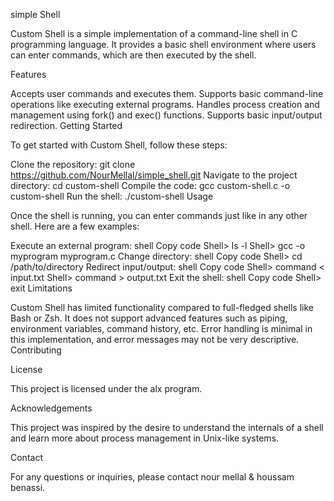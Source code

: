 simple Shell

Custom Shell is a simple implementation of a command-line shell in C programming language. It provides a basic shell environment where users can enter commands, which are then executed by the shell.

Features

Accepts user commands and executes them.
Supports basic command-line operations like executing external programs.
Handles process creation and management using fork() and exec() functions.
Supports basic input/output redirection.
Getting Started

To get started with Custom Shell, follow these steps:

Clone the repository: git clone https://github.com/NourMellal/simple_shell.git
Navigate to the project directory: cd custom-shell
Compile the code: gcc custom-shell.c -o custom-shell
Run the shell: ./custom-shell
Usage

Once the shell is running, you can enter commands just like in any other shell. Here are a few examples:

Execute an external program:
shell
Copy code
Shell> ls -l
Shell> gcc -o myprogram myprogram.c
Change directory:
shell
Copy code
Shell> cd /path/to/directory
Redirect input/output:
shell
Copy code
Shell> command < input.txt
Shell> command > output.txt
Exit the shell:
shell
Copy code
Shell> exit
Limitations

Custom Shell has limited functionality compared to full-fledged shells like Bash or Zsh. It does not support advanced features such as piping, environment variables, command history, etc.
Error handling is minimal in this implementation, and error messages may not be very descriptive.
Contributing


License

This project is licensed under the alx program.

Acknowledgements

This project was inspired by the desire to understand the internals of a shell and learn more about process management in Unix-like systems.

Contact

For any questions or inquiries, please contact nour mellal & houssam benassi.
